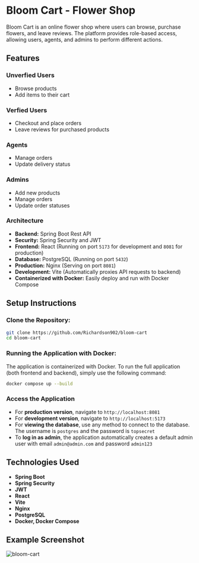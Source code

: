 # Bloom Cart - Flower Shop

Bloom Cart is an online flower shop where users can browse, purchase flowers, and leave reviews. The platform provides role-based access, allowing users, agents, and admins to perform different actions.

## Features

### Unverfied Users
- Browse products
- Add items to their cart

### Verfied Users
- Checkout and place orders
- Leave reviews for purchased products

### Agents
- Manage orders
- Update delivery status

### Admins
- Add new products
- Manage orders
- Update order statuses

### Architecture
- **Backend:** Spring Boot Rest API
- **Security:** Spring Security and JWT
- **Frontend:** React (Running on port `5173` for development and `8081` for production)
- **Database:** PostgreSQL (Running on port `5432`)
- **Production:** Nginx (Serving on port `8081`)
- **Development:** Vite (Automatically proxies API requests to backend)
- **Containerized with Docker:** Easily deploy and run with Docker Compose

## Setup Instructions

### Clone the Repository:
```bash
git clone https://github.com/Richardson902/bloom-cart
cd bloom-cart
```

### Running the Application with Docker:
The application is containerized with Docker. To run the full application (both frontend and backend), simply use the following command:
```bash
docker compose up --build
```

### Access the Application
- For **production version**, navigate to `http://localhost:8081`
- For **development version**, navigate to `http://localhost:5173`
- For **viewing the database**, use any method to connect to the database. The username is `postgres` and the password is `topsecret`
- To **log in as admin**, the application automatically creates a default admin user with email `admin@admin.com` and password `admin123`

## Technologies Used
- **Spring Boot**
- **Spring Security**
- **JWT**
- **React**
- **Vite**
- **Nginx**
- **PostgreSQL**
- **Docker, Docker Compose**

## Example Screenshot
![bloom-cart](https://github.com/user-attachments/assets/2ed4a7a4-5d96-452e-b979-8ca0bfd41aa3)
